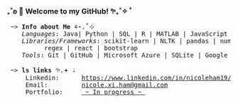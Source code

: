 ### ₊˚ʚ 🌱 Welcome to my GitHub! 𖧧₊˚✧ ﾟ

<pre>
 ~> <strong>Info about Me</strong> ⚘⋆.˚⊹
    <em>Languages</em>: Java| Python | SQL | R | MATLAB | JavaScript | CSS | HTML
    <em>Libraries/Frameworks</em>: scikit-learn | NLTK | pandas | numpy | beautiful soup | matplotlib | seaborn |
          regex | react | bootstrap
    <em>Tools</em>: Git | GitHub | Microsoft Azure | SQLite | Google Suite | Microsoft Office | Google Sheets | Figma

 ~> <strong>ls links</strong> 𖧧.𖥔 ݁₊
     Linkedin:      <a rel=me href="https://www.linkedin.com/in/nicoleham19/">https://www.linkedin.com/in/nicoleham19/</a>
     Email:         <a href="mailto:nicole.xi.ham@gmail.com">nicole.xi.ham@gmail.com</a>
     Portfolio:     <a href=""> ~ In progress ~ </a>
</pre>
